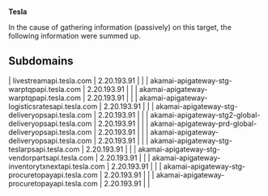 **Tesla**

In the cause of gathering information (passively) on this target, the following information were summed up.

Subdomains
--

| livestreamapi.tesla.com | 2.20.193.91 |  |
| akamai-apigateway-stg-warptqpapi.tesla.com | 2.20.193.91 |  |
| akamai-apigateway-warptqpapi.tesla.com | 2.20.193.91 |  |
| akamai-apigateway-logisticsratesapi.tesla.com | 2.20.193.91 |  |
| akamai-apigateway-stg-deliveryopsapi.tesla.com | 2.20.193.91 |  |
| akamai-apigateway-stg2-global-deliveryopsapi.tesla.com | 2.20.193.91 |  |
| akamai-apigateway-prd-global-deliveryopsapi.tesla.com | 2.20.193.91 |  |
| akamai-apigateway-deliveryopsapi.tesla.com | 2.20.193.91 |  |
| akamai-apigateway-stg-teslarpsapi.tesla.com | 2.20.193.91 |  |
| akamai-apigateway-stg-vendorpartsapi.tesla.com | 2.20.193.91 |  |
| akamai-apigateway-inventorytxnextapi.tesla.com | 2.20.193.91 |  |
| akamai-apigateway-stg-procuretopayapi.tesla.com | 2.20.193.91 |  |
| akamai-apigateway-procuretopayapi.tesla.com | 2.20.193.91 |  |





